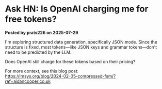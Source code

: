 # Ask HN: Is OpenAI charging me for free tokens?

**Posted by prats226 on 2025-07-29**

I'm exploring structured data generation, specifically JSON mode. Since the structure is fixed, most tokens—like JSON keys and grammar tokens—don't need to be predicted by the LLM. 

Does OpenAI still charge for these tokens based on their pricing? 

For more context, see this blog post:  
https://lmsys.org/blog/2024-02-05-compressed-fsm/?ref=aidancooper.co.uk